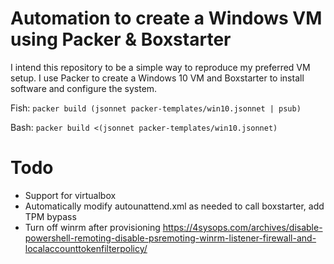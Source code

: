 # Automation to create a Windows VM using Packer & Boxstarter

I intend this repository to be a simple way to reproduce my preferred VM setup.
I use Packer to create a Windows 10 VM and Boxstarter to install software and
configure the system.

Fish: `packer build (jsonnet packer-templates/win10.jsonnet | psub)`

Bash: `packer build <(jsonnet packer-templates/win10.jsonnet)`

# Todo

* Support for virtualbox
* Automatically modify autounattend.xml as needed to call boxstarter, add TPM bypass
* Turn off winrm after provisioning https://4sysops.com/archives/disable-powershell-remoting-disable-psremoting-winrm-listener-firewall-and-localaccounttokenfilterpolicy/
